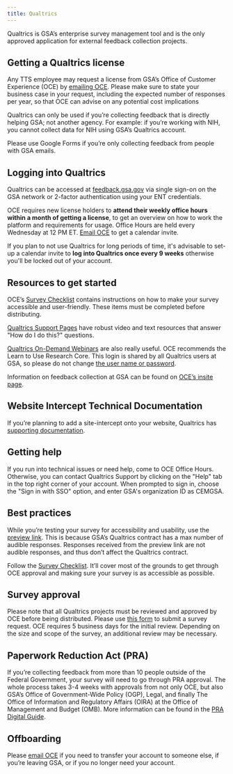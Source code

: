 ```yaml
---
title: Qualtrics
---
```


Qualtrics is GSA’s enterprise survey management tool and is the only approved application for external feedback collection projects. 

## Getting a Qualtrics license

Any TTS employee may request a license from GSA’s Office of Customer Experience (OCE) by [emailing OCE](mailto:customerexperience@gsa.gov). Please make sure to state your business case in your request, including the expected number of responses per year, so that OCE can advise on any potential cost implications

Qualtrics can only be used if you’re collecting feedback that is directly helping GSA; not another agency. For example: if you’re working with NIH, you cannot collect data for NIH using GSA’s Qualtrics account.

Please use Google Forms if you’re only collecting feedback from people with GSA emails.

## Logging into Qualtrics

Qualtrics can be accessed at [feedback.gsa.gov](https://feedback.gsa.gov) via single sign-on on the GSA network or 2-factor authentication using your ENT credentials.

OCE requires new license holders to **attend their weekly office hours within a month of getting a license**, to get an overview on how to work the platform and requirements for usage. Office Hours are held every Wednesday at 12 PM ET. [Email OCE](mailto:customerexperience@gsa.gov) to get a calendar invite.

If you plan to not use Qualtrics for long periods of time, it's advisable to set-up a calendar invite to **log into Qualtrics once every 9 weeks** otherwise you'll be locked out of your account.

## Resources to get started

OCE’s [Survey Checklist](https://docs.google.com/document/d/1f5wkHrw5UPsZGKbPJbXOzysvDMeDr5RvzHLjoFOnX1U/edit) contains instructions on how to make your survey accessible and user-friendly. These items must be completed before distributing.

[Qualtrics Support Pages](https://www.qualtrics.com/support/) have robust video and text resources that answer "How do I do this?" questions.

[Qualtrics On-Demand Webinars](https://www.qualtrics.com/support/trainings-and-webinars/on-demand-webinars/) are also really useful. OCE recommends the Learn to Use Research Core. This login is shared by all Qualtrics users at GSA, so please do not change [the user name or password](https://docs.google.com/document/d/1yXy1k3wjH8NCI3SZPy3BhuoLItKJjUT3h_kKs2I6UoE/edit?usp=sharing).

Information on feedback collection at GSA can be found on [OCE’s insite page](https://insite.gsa.gov/services-and-offices/staff-offices/office-of-customer-experience/surveys-and-feedback-collection).

## Website Intercept Technical Documentation
If you’re planning to add a site-intercept onto your website, Qualtrics has [supporting documentation](https://www.qualtrics.com/support/website-app-feedback/getting-started-with-website-app-feedback/website-app-feedback-technical-documentation/).

## Getting help
If you run into technical issues or need help, come to OCE Office Hours. Otherwise, you can contact Qualtrics Support by clicking on the "Help" tab in the top right corner of your account. When prompted to sign in, choose the "Sign in with SSO" option, and enter GSA's organization ID as CEMGSA.

## Best practices
While you’re testing your survey for accessibility and usability, use the [preview link](https://www.qualtrics.com/support/survey-platform/survey-module/preview-survey/). This is because GSA’s Qualtrics contract has a max number of audible responses. Responses received from the preview link are not audible responses, and thus don’t affect the Qualtrics contract. 

Follow the [Survey Checklist](https://docs.google.com/document/d/1f5wkHrw5UPsZGKbPJbXOzysvDMeDr5RvzHLjoFOnX1U/edit). It’ll cover most of the grounds to get through OCE approval and making sure your survey is as accessible as possible. 

## Survey approval
Please note that all Qualtrics projects must be reviewed and approved by OCE before being distributed. Please use [this form](https://feedback.gsa.gov/jfe/form/SV_bw48jGEVifGRXjT) to submit a survey request. OCE requires 5 business days for the initial review. Depending on the size and scope of the survey, an additional review may be necessary.

## Paperwork Reduction Act (PRA)
If you’re collecting feedback from more than 10 people outside of the Federal Government, your survey will need to go through PRA approval. The whole process takes 3-4 weeks with approvals from not only OCE, but also GSA’s Office of Government-Wide Policy (OGP), Legal, and finally The Office of Information and Regulatory Affairs (OIRA) at the Office of Management and Budget (OMB). More information can be found in the [PRA Digital Guide](https://pra.digital.gov/).

## Offboarding
Please [email OCE](mailto:customerexperience@gsa.gov) if you need to transfer your account to someone else, if you’re leaving GSA, or if you no longer need your account.
